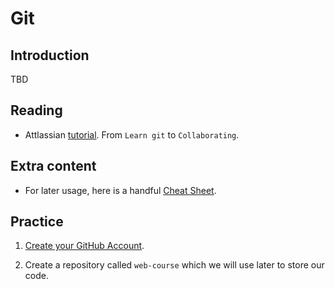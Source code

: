 # Git

## Introduction

TBD

## Reading

  - Attlassian [tutorial](https://www.atlassian.com/git/tutorials/learn-git-with-bitbucket-cloud). From `Learn git` to `Collaborating`.

## Extra content

  - For later usage, here is a handful [Cheat Sheet](https://www.atlassian.com/dam/jcr:8132028b-024f-4b6b-953e-e68fcce0c5fa/atlassian-git-cheatsheet.pdf).

## Practice

  1.  [Create your GitHub Account](https://github.com/join).

  2.  Create a repository called `web-course` which we will use later to store our code.